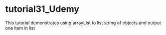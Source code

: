 # tutorial31_Udemy
This tutorial demonstrates using arrayList to list string of objects and 
output one item in list

